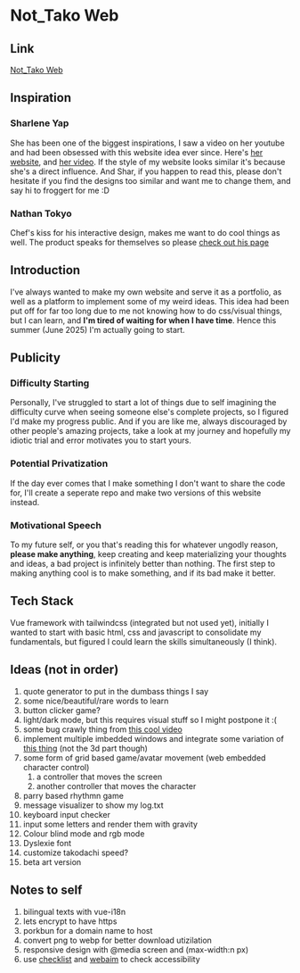 # Not_Tako Web

## Link
[Not_Tako Web](https://saiko0324.github.io/nottakoweb/)

## Inspiration
### Sharlene Yap
She has been one of the biggest inspirations, I saw a video on her youtube and had been obsessed with this website idea ever since. Here's [her website](https://www.sharyap.com/), and [her video](https://www.youtube.com/watch?v=_tWh4cYCTv0). If the style of my website looks similar it's because she's a direct influence. And Shar, if you happen to read this, please don't hesitate if you find the designs too similar and want me to change them, and say hi to froggert for me \:D

### Nathan Tokyo
Chef's kiss for his interactive design, makes me want to do cool things as well. The product speaks for themselves so please [check out his page](https://nathan.tokyo/)

## Introduction
I've always wanted to make my own website and serve it as a portfolio, as well as a platform to implement some of my weird ideas. This idea had been put off for far too long due to me not knowing how to do css/visual things, but I can learn, and **I'm tired of waiting for when I have time**. Hence this summer (June 2025) I'm actually going to start.

## Publicity
### Difficulty Starting
Personally, I've struggled to start a lot of things due to self imagining the difficulty curve when seeing someone else's complete projects, so I figured I'd make my progress public. And if you are like me, always discouraged by other people's amazing projects, take a look at my journey and hopefully my idiotic trial and error motivates you to start yours.

### Potential Privatization
If the day ever comes that I make something I don't want to share the code for, I'll create a seperate repo and make two versions of this website instead.

### Motivational Speech
To my future self, or you that's reading this for whatever ungodly reason, **please make anything**, keep creating and keep materializing your thoughts and ideas, a bad project is infinitely better than nothing. The first step to making anything cool is to make something, and if its bad make it better.

## Tech Stack
Vue framework with tailwindcss (integrated but not used yet), initially I wanted to start with basic html, css and javascript to consolidate my fundamentals, but figured I could learn the skills simultaneously (I think).

## Ideas (not in order)
1. quote generator to put in the dumbass things I say
2. some nice/beautiful/rare words to learn
3. button clicker game?
4. light/dark mode, but this requires visual stuff so I might postpone it :\(
5. some bug crawly thing from [this cool video](https://youtu.be/Q_-Veut_EJ4?list=LL&t=4)
6. implement multiple imbedded windows and integrate some variation of [this thing](https://github.com/bgstaal/multipleWindow3dScene) (not the 3d part though)
7. some form of grid based game/avatar movement (web embedded character control)
   1. a controller that moves the screen
   2. another controller that moves the character
8. parry based rhythmn game
9.  message visualizer to show my log.txt
10. keyboard input checker
11. input some letters and render them with gravity
12. Colour blind mode and rgb mode
13. Dyslexie font
14. customize takodachi speed?
15. beta art version

## Notes to self
1. bilingual texts with vue-i18n
2. lets encrypt to have https
3. porkbun for a domain name to host
4. convert png to webp for better download utizilation
5. responsive design with @media screen and (max-width:n px)
6. use [checklist](https://www.checklist.design/) and [webaim](https://webaim.org/) to check accessibility
